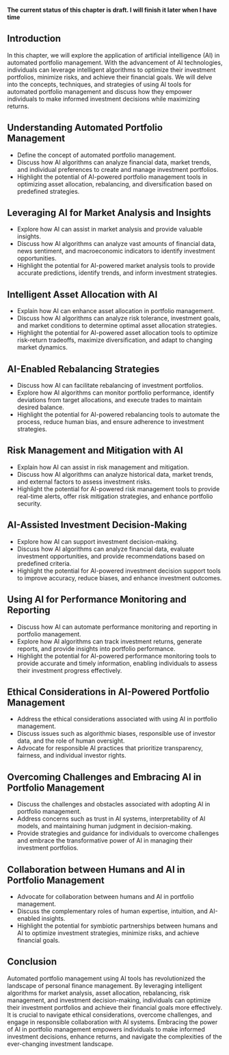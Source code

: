 **The current status of this chapter is draft. I will finish it later when I have time**

Introduction
------------

In this chapter, we will explore the application of artificial intelligence (AI) in automated portfolio management. With the advancement of AI technologies, individuals can leverage intelligent algorithms to optimize their investment portfolios, minimize risks, and achieve their financial goals. We will delve into the concepts, techniques, and strategies of using AI tools for automated portfolio management and discuss how they empower individuals to make informed investment decisions while maximizing returns.

Understanding Automated Portfolio Management
--------------------------------------------

* Define the concept of automated portfolio management.
* Discuss how AI algorithms can analyze financial data, market trends, and individual preferences to create and manage investment portfolios.
* Highlight the potential of AI-powered portfolio management tools in optimizing asset allocation, rebalancing, and diversification based on predefined strategies.

Leveraging AI for Market Analysis and Insights
----------------------------------------------

* Explore how AI can assist in market analysis and provide valuable insights.
* Discuss how AI algorithms can analyze vast amounts of financial data, news sentiment, and macroeconomic indicators to identify investment opportunities.
* Highlight the potential for AI-powered market analysis tools to provide accurate predictions, identify trends, and inform investment strategies.

Intelligent Asset Allocation with AI
------------------------------------

* Explain how AI can enhance asset allocation in portfolio management.
* Discuss how AI algorithms can analyze risk tolerance, investment goals, and market conditions to determine optimal asset allocation strategies.
* Highlight the potential for AI-powered asset allocation tools to optimize risk-return tradeoffs, maximize diversification, and adapt to changing market dynamics.

AI-Enabled Rebalancing Strategies
---------------------------------

* Discuss how AI can facilitate rebalancing of investment portfolios.
* Explore how AI algorithms can monitor portfolio performance, identify deviations from target allocations, and execute trades to maintain desired balance.
* Highlight the potential for AI-powered rebalancing tools to automate the process, reduce human bias, and ensure adherence to investment strategies.

Risk Management and Mitigation with AI
--------------------------------------

* Explain how AI can assist in risk management and mitigation.
* Discuss how AI algorithms can analyze historical data, market trends, and external factors to assess investment risks.
* Highlight the potential for AI-powered risk management tools to provide real-time alerts, offer risk mitigation strategies, and enhance portfolio security.

AI-Assisted Investment Decision-Making
--------------------------------------

* Explore how AI can support investment decision-making.
* Discuss how AI algorithms can analyze financial data, evaluate investment opportunities, and provide recommendations based on predefined criteria.
* Highlight the potential for AI-powered investment decision support tools to improve accuracy, reduce biases, and enhance investment outcomes.

Using AI for Performance Monitoring and Reporting
-------------------------------------------------

* Discuss how AI can automate performance monitoring and reporting in portfolio management.
* Explore how AI algorithms can track investment returns, generate reports, and provide insights into portfolio performance.
* Highlight the potential for AI-powered performance monitoring tools to provide accurate and timely information, enabling individuals to assess their investment progress effectively.

Ethical Considerations in AI-Powered Portfolio Management
---------------------------------------------------------

* Address the ethical considerations associated with using AI in portfolio management.
* Discuss issues such as algorithmic biases, responsible use of investor data, and the role of human oversight.
* Advocate for responsible AI practices that prioritize transparency, fairness, and individual investor rights.

Overcoming Challenges and Embracing AI in Portfolio Management
--------------------------------------------------------------

* Discuss the challenges and obstacles associated with adopting AI in portfolio management.
* Address concerns such as trust in AI systems, interpretability of AI models, and maintaining human judgment in decision-making.
* Provide strategies and guidance for individuals to overcome challenges and embrace the transformative power of AI in managing their investment portfolios.

Collaboration between Humans and AI in Portfolio Management
-----------------------------------------------------------

* Advocate for collaboration between humans and AI in portfolio management.
* Discuss the complementary roles of human expertise, intuition, and AI-enabled insights.
* Highlight the potential for symbiotic partnerships between humans and AI to optimize investment strategies, minimize risks, and achieve financial goals.

Conclusion
----------

Automated portfolio management using AI tools has revolutionized the landscape of personal finance management. By leveraging intelligent algorithms for market analysis, asset allocation, rebalancing, risk management, and investment decision-making, individuals can optimize their investment portfolios and achieve their financial goals more effectively. It is crucial to navigate ethical considerations, overcome challenges, and engage in responsible collaboration with AI systems. Embracing the power of AI in portfolio management empowers individuals to make informed investment decisions, enhance returns, and navigate the complexities of the ever-changing investment landscape.
